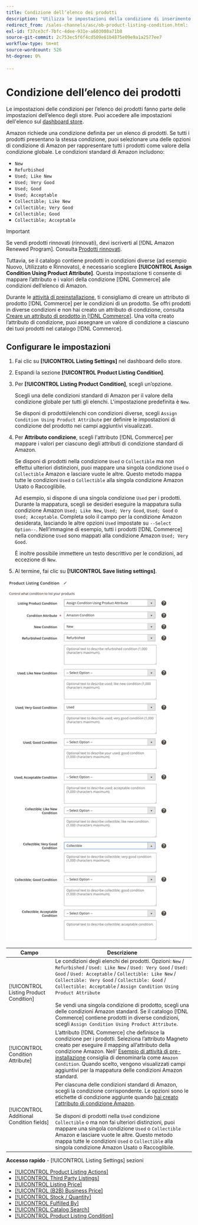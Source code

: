 ```yaml
---
title: Condizione dell’elenco dei prodotti
description: 'Utilizza le impostazioni della condizione di inserimento nell’elenco dei prodotti per mappare i tuoi prodotti Commerce a una condizione di prodotto Amazon, ad esempio "Nuovo" o "Rinnovato".'
redirect_from: /sales-channels/asc/ob-product-listing-condition.html: 
exl-id: f37ce3cf-7bfc-4dee-931e-a603008a71b8
source-git-commit: 2c753ec5f6f4cd509e61b4875e09e9a1a2577ee7
workflow-type: tm+mt
source-wordcount: 526
ht-degree: 0%

---
```


# Condizione dell’elenco dei prodotti

Le impostazioni delle condizioni per l’elenco dei prodotti fanno parte delle impostazioni dell’elenco degli store. Puoi accedere alle impostazioni dell&#39;elenco sul [dashboard store](./amazon-store-dashboard.md).

Amazon richiede una condizione definita per un elenco di prodotti. Se tutti i prodotti presentano la stessa condizione, puoi selezionare una delle opzioni di condizione di Amazon per rappresentare tutti i prodotti come valore della condizione globale. Le condizioni standard di Amazon includono:

- `New`
- `Refurbished`
- `Used; Like New`
- `Used; Very Good`
- `Used; Good`
- `Used; Acceptable`
- `Collectible; Like New`
- `Collectible; Very Good`
- `Collectible; Good`
- `Collectible; Acceptable`

>[!IMPORTANT]
>
>Se vendi prodotti rinnovati (rinnovati), devi iscriverti al [!DNL Amazon Renewed Program]. Consulta [Prodotti rinnovati](./renewed-products.md).

Tuttavia, se il catalogo contiene prodotti in condizioni diverse (ad esempio Nuovo, Utilizzato e Rinnovato), è necessario scegliere **[!UICONTROL Assign Condition Using Product Attribute]**. Questa impostazione ti consente di mappare l’attributo e i valori della condizione [!DNL Commerce] alle condizioni dell’elenco di Amazon.

Durante le [attività di preinstallazione](./amazon-pre-setup-tasks.md), ti consigliamo di creare un attributo di prodotto [!DNL Commerce] per le condizioni di un prodotto. Se offri prodotti in diverse condizioni e non hai creato un attributo di condizione, consulta [Creare un attributo di prodotto in [!DNL Commerce]](./ob-creating-magento-attributes.md). Una volta creato l’attributo di condizione, puoi assegnare un valore di condizione a ciascuno dei tuoi prodotti nel catalogo [!DNL Commerce].

## Configurare le impostazioni

1. Fai clic su **[!UICONTROL Listing Settings]** nel dashboard dello store.

1. Espandi la sezione **[!UICONTROL Product Listing Condition]**.

1. Per **[!UICONTROL Listing Product Condition]**, scegli un’opzione.

   Scegli una delle condizioni standard di Amazon per il valore della condizione globale per tutti gli elenchi. L&#39;impostazione predefinita è `New`.

   Se disponi di prodotti/elenchi con condizioni diverse, scegli `Assign Condition Using Product Attribute` per definire le impostazioni di condizione del prodotto nei campi aggiuntivi visualizzati.

1. Per **Attributo condizione**, scegli l&#39;attributo [!DNL Commerce] per mappare i valori per ciascuno degli attributi di condizione standard di Amazon.

   Se disponi di prodotti nella condizione `Used` o `Collectible` ma non effettui ulteriori distinzioni, puoi mappare una singola condizione `Used` o `Collectible` Amazon e lasciare vuote le altre. Questo metodo mappa tutte le condizioni `Used` o `Collectible` alla singola condizione Amazon Usato o Raccoglibile.

   Ad esempio, si dispone di una singola condizione `Used` per i prodotti. Durante la mappatura, scegli se desideri eseguire la mappatura sulla condizione Amazon `Used; Like New`, `Used; Very Good`, `Used; Good` o `Used; Acceptable`. Completa solo il campo per la condizione Amazon desiderata, lasciando le altre opzioni `Used` impostate su `--Select Option--`. Nell’immagine di esempio, tutti i prodotti [!DNL Commerce] nella condizione `Used` sono mappati alla condizione Amazon `Used; Very Good`.

   È inoltre possibile immettere un testo descrittivo per le condizioni, ad eccezione di `New`.

1. Al termine, fai clic su **[!UICONTROL Save listing settings]**.

![Condizione dell’elenco dei prodotti](assets/amazon-product-listing-condition.png)

| Campo | Descrizione |
|---|---|
| [!UICONTROL Listing Product Condition] | Le condizioni degli elenchi dei prodotti. Opzioni: `New` / `Refurbished` / `Used: Like New` / `Used: Very Good` / `Used: Good` / `Used: Acceptable` / `Collectible: Like New` / `Collectible: Very Good` / `Collectible: Good` / `Collectible: Acceptable` / `Assign Condition Using Product Attribute`<br><br>Se vendi una singola condizione di prodotto, scegli una delle condizioni Amazon standard. Se il catalogo [!DNL Commerce] contiene prodotti in diverse condizioni, scegli `Assign Condition Using Product Attribute`. |
| [!UICONTROL Condition Attribute] | L’attributo [!DNL Commerce] che definisce la condizione per i prodotti. Seleziona l’attributo Magneto creato per eseguire il mapping all’attributo della condizione Amazon. Nell’ [Esempio di attività di pre-installazione](./ob-creating-magento-attributes.md) consiglia di denominarla come `Amazon Condition`. Quando scelto, vengono visualizzati campi aggiuntivi per la mappatura delle condizioni Amazon standard. |
| [!UICONTROL Additional Condition fields] | Per ciascuna delle condizioni standard di Amazon, scegli la condizione corrispondente. Le opzioni sono le etichette di condizione aggiunte quando [hai creato l&#39;attributo di condizione Amazon](./ob-creating-magento-attributes.md).<br><br>Se disponi di prodotti nella  `Used` condizione  `Collectible` o ma non fai ulteriori distinzioni, puoi mappare una singola condizione  `Used` o  `Collectible` Amazon e lasciare vuote le altre. Questo metodo mappa tutte le condizioni `Used` o `Collectible` alla singola condizione Amazon Usato o Raccoglibile. |

**Accesso rapido**  -  [!UICONTROL Listing Settings] sezioni

- [[!UICONTROL Product Listing Actions]](./product-listing-actions.md)
- [[!UICONTROL Third Party Listings]](./third-party-listing-settings.md)
- [[!UICONTROL Listing Price]](./listing-price.md)
- [[!UICONTROL (B2B) Business Price]](./business-pricing.md)
- [[!UICONTROL Stock / Quantity]](./stock-quantity.md)
- [[!UICONTROL Fulfilled By]](./fulfilled-by.md)
- [[!UICONTROL Catalog Search]](./catalog-search.md)
- [[!UICONTROL Product Listing Condition]](./product-listing-condition.md)
